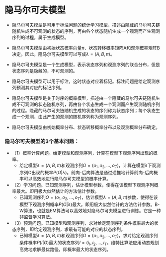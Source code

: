 
# 隐马尔可夫模型

* 隐马尔可夫模型是可用于标注问题的统计学习模型，描述由隐藏的马尔可夫链随机生成不可观测的状态的序列，再由各个状态随机生成一个观测而产生观测序列的过程，属于生成模型。

* 隐马尔可夫模型由初始状态概率向量$\pi$、状态转移概率矩阵A和观测概率矩阵B决定。因此，隐马尔可夫模型可以写成$\lambda=(A,B,\pi)$。

* 隐马尔可夫模型是一个生成模型，表示状态序列和观测序列的联合分布，但是状态序列是隐藏的，不可观测的。

* 隐马尔可夫模型可以用于标注，这时状态对应着标记。标注问题是给定观测序列预测其对应的标记序列。

* 隐马尔可夫模型是关于时序的概率模型，描述由一个隐藏的马尔可夫链随机生成不可观测的状态随机序列，再由各个状态生成一个观测而产生观测随机序列的过程。隐藏的马尔可夫链随机生成的状态的序列称为状态序列；每个状态生成一个观测，由此产生的观测的随机序列称为观测序列。

* 隐马尔可夫模型由初始概率分布、状态转移概率分布以及观测概率分布确定。

### 隐马尔可夫模型的3个基本问题：
* （1）概率计算问题。给定模型和观测序列，计算在模型下观测序列出现的概率。
    * 给定模型$\lambda=(A,B,\pi)$和观测序列$O=(o_1,o_2,...,o_T)$，计算在模型$\lambda$下观测序列O出现的概率$P(O|\lambda)$。前向-后向算法是通过递推地计算前向-后向概率可以高效地进行隐马尔可夫模型的概率计算。
* （2）学习问题。已知观测序列，估计模型参数，使得在该模型下观测序列概率最大。即用极大似然估计的方法估计参数。
    * 已知观测序列$O=(o_1,o_2,...,o_T)$，估计模型$\lambda=(A,B,\pi)$参数，使得在该模型下观测序列概率$P(O|\lambda)$最大。即用极大似然估计的方法估计参数。B-W算法，也就是EM算法可以高效地对隐马尔可夫模型进行训练。它是一种非监督学习算法。
* （3）预测问题。已知模型和观测序列，求对给定观测序列条件概率最大的状态序列，即给定观测序列，求最有可能的对应的状态序列。
    * 已知模型$\lambda=(A,B,\pi)$和观测序列$O=(o_1,o_2,...,o_T)$，求对给定观测序列条件概率$P(I|O)$最大的状态序列$I=(i_1,i_2,...,i_T$。维特比算法应用动态规划高效地求解最优路径，即概率最大的状态序列。
